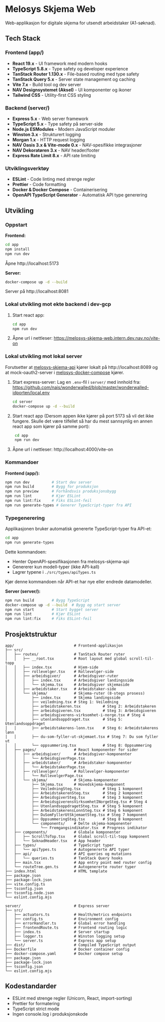 # Melosys Skjema Web

Web-applikasjon for digitale skjema for utsendt arbeidstaker (A1-søknad).

## Tech Stack

### Frontend (app/)
- **React 19.x** - UI framework med modern hooks
- **TypeScript 5.8.x** - Type safety og developer experience
- **TanStack Router 1.130.x** - File-based routing med type safety
- **TanStack Query 5.x** - Server state management og caching
- **Vite 7.x** - Build tool og dev server
- **NAV Designsystemet (Aksel)** - UI komponenter og ikoner
- **Tailwind CSS** - Utility-first CSS styling

### Backend (server/)
- **Express 5.x** - Web server framework
- **TypeScript 5.x** - Type safety på server-side
- **Node.js ESModules** - Modern JavaScript moduler
- **Winston 3.x** - Strukturert logging
- **Morgan 1.x** - HTTP request logging
- **NAV Oasis 3.x & Vite-mode 0.x** - NAV-spesifikke integrasjoner
- **NAV Dekoratøren 3.x** - NAV header/footer
- **Express Rate Limit 8.x** - API rate limiting

### Utviklingsverktøy
- **ESLint** - Code linting med strenge regler
- **Prettier** - Code formatting
- **Docker & Docker Compose** - Containerisering
- **OpenAPI TypeScript Generator** - Automatisk API type generering

## Utvikling

### Oppstart

**Frontend:**
```bash
cd app
npm install
npm run dev
```
Åpne http://localhost:5173

**Server:**
```bash
docker-compose up -d --build
```
Server på http://localhost:8081

### Lokal utvikling mot ekte backend i dev-gcp

1. Start react app:
   ```bash
   cd app
   npm run dev
   ```

2. Åpne url i nettleser:
   https://melosys-skjema-web.intern.dev.nav.no/vite-on

### Lokal utvikling mot lokal server

Forutsetter at [melosys-skjema-api](https://github.com/navikt/melosys-skjema-api) kjører lokalt på http://localhost:8089 og at mock-oauth2-server i [melosys-docker-compose](https://github.com/navikt/melosys-docker-compose) kjører.
1. Start express-server:
   Lag en `.env`-fil i `server/` med innhold fra: https://github.com/nais/wonderwalled/blob/master/wonderwalled-idporten/local.env
   ```bash
   cd server
   docker-compose up -d --build
   ```

2. Start react app (Dersom appen ikke kjører på port 5173 så vil det ikke fungere. Skulle det være tilfellet så har du mest sannsynlig en annen react app som kjører på samme port):
   ```bash
    cd app
    npm run dev
    ```
3. Åpne url i nettleser:
   http://localhost:4000/vite-on

### Kommandoer

**Frontend (app/):**
```bash
npm run dev          # Start dev server
npm run build        # Bygg for produksjon
npm run preview      # Forhåndsvis produksjonsbygg
npm run lint         # Kjør ESLint
npm run lint:fix     # Fiks ESLint-feil
npm run generate-types # Generer TypeScript-typer fra API
```

### Typegenerering

Applikasjonen bruker automatisk genererte TypeScript-typer fra API-et:

```bash
cd app
npm run generate-types
```

Dette kommandoen:
- Henter OpenAPI-spesifikasjonen fra melosys-skjema-api
- Genererer kun modell-typer (ikke API-kall)
- Lagrer typene i `./src/types/apiTypes.ts`

Kjør denne kommandoen når API-et har nye eller endrede datamodeller.

**Server (server/):**
```bash
npm run build        # Bygg TypeScript
docker-compose up -d --build  # Bygg og start server
npm run start        # Start bygget server
npm run lint         # Kjør ESLint
npm run lint:fix     # Fiks ESLint-feil
```

## Prosjektstruktur

```
app/                           # Frontend-applikasjon
├── src/
│   ├── routes/                # TanStack Router ruter
│   │   ├── __root.tsx         # Root layout med global scroll-til-topp
│   │   ├── index.tsx          # Hjem-side
│   │   ├── rollevelger.tsx    # Rollevelger-side
│   │   ├── arbeidsgiver/      # Arbeidsgiver-ruter
│   │   │   ├── index.tsx      # Arbeidsgiver landingsside
│   │   │   └── skjema.tsx     # Arbeidsgiver skjemaside
│   │   ├── arbeidstaker.tsx   # Arbeidstaker-side
│   │   └── skjema/            # Skjema-ruter (8-stegs prosess)
│   │       ├── index.tsx      # Skjema landingsside
│   │       ├── veiledning.tsx # Steg 1: Veiledning
│   │       ├── arbeidstakeren.tsx          # Steg 2: Arbeidstakeren
│   │       ├── arbeidsgiveren.tsx          # Steg 3: Arbeidsgiveren
│   │       ├── arbeidsgiverens-virksomhet-i-norge.tsx # Steg 4
│   │       ├── utenlandsoppdraget.tsx      # Steg 5: Utenlandsoppdraget
│   │       ├── arbeidstakerens-lonn.tsx    # Steg 6: Arbeidstakerens lønn
│   │       ├── du-som-fyller-ut-skjemaet.tsx # Steg 7: Du som fyller ut
│   │       └── oppsummering.tsx            # Steg 8: Oppsummering
│   ├── pages/                 # React komponenter for sider
│   │   ├── arbeidsgiver/      # Arbeidsgiver-komponenter
│   │   │   └── ArbeidsgiverPage.tsx
│   │   ├── arbeidstaker/      # Arbeidstaker-komponenter
│   │   │   └── ArbeidstakerPage.tsx
│   │   ├── rollevelger/       # Rollevelger-komponenter
│   │   │   └── RollevelgerPage.tsx
│   │   └── skjema/            # Skjema-komponenter
│   │       ├── Skjema.tsx     # Hovedskjema-komponent
│   │       ├── VeiledningSteg.tsx          # Steg 1 komponent
│   │       ├── ArbeidstakerenSteg.tsx      # Steg 2 komponent
│   │       ├── ArbeidsgiverSteg.tsx        # Steg 3 komponent
│   │       ├── ArbeidsgiverensVirksomhetINorgeSteg.tsx # Steg 4
│   │       ├── UtenlandsoppdragetSteg.tsx  # Steg 5 komponent
│   │       ├── ArbeidstakerensLonnSteg.tsx # Steg 6 komponent
│   │       ├── DuSomFyllerUtSkjemaetSteg.tsx # Steg 7 komponent
│   │       ├── OppsummeringSteg.tsx        # Steg 8 komponent
│   │       └── components/    # Delte skjema-komponenter
│   │           └── Fremgangsindikator.tsx  # Progress indikator
│   ├── components/            # Globale komponenter
│   │   ├── ScrollToTop.tsx    # Global scroll-til-topp komponent
│   │   └── SoknadHeader.tsx   # App header
│   ├── types/                 # TypeScript typer
│   │   └── apiTypes.ts        # Autogenererte API typer
│   ├── api/                   # API queries og mutations
│   │   └── queries.ts         # TanStack Query hooks
│   ├── main.tsx               # App entry point med router config
│   └── routeTree.gen.ts       # Autogenererte router typer
├── index.html                 # HTML template
├── package.json
├── package-lock.json
├── vite.config.ts
├── tsconfig.json
├── tsconfig.node.json
└── eslint.config.mjs

server/                        # Express server
├── src/
│   ├── actuators.ts           # Health/metrics endpoints
│   ├── config.ts              # Environment config
│   ├── errorHandler.ts        # Global error handling
│   ├── frontendRoute.ts       # Frontend routing logic
│   ├── index.ts               # Server startup
│   ├── logger.ts              # Winston logging setup
│   └── server.ts              # Express app setup
├── dist/                      # Compiled TypeScript output
├── Dockerfile                 # Docker container config
├── docker-compose.yaml        # Docker compose setup
├── package.json
├── package-lock.json
├── tsconfig.json
└── eslint.config.mjs
```

## Kodestandarder

- ESLint med strenge regler (Unicorn, React, import-sorting)
- Prettier for formatering
- TypeScript strict mode
- Ingen console.log i produksjonskode